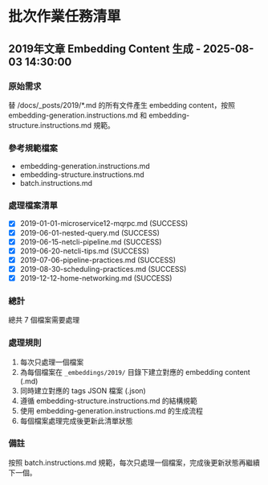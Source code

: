 # 批次作業任務清單

## 2019年文章 Embedding Content 生成 - 2025-08-03 14:30:00

### 原始需求
替 /docs/_posts/2019/*.md 的所有文件產生 embedding content，按照 embedding-generation.instructions.md 和 embedding-structure.instructions.md 規範。

### 參考規範檔案
- embedding-generation.instructions.md
- embedding-structure.instructions.md
- batch.instructions.md

### 處理檔案清單
- [x] 2019-01-01-microservice12-mqrpc.md (SUCCESS)
- [x] 2019-06-01-nested-query.md (SUCCESS)
- [x] 2019-06-15-netcli-pipeline.md (SUCCESS)
- [x] 2019-06-20-netcli-tips.md (SUCCESS)
- [x] 2019-07-06-pipeline-practices.md (SUCCESS)
- [x] 2019-08-30-scheduling-practices.md (SUCCESS)
- [x] 2019-12-12-home-networking.md (SUCCESS)

### 總計
總共 7 個檔案需要處理

### 處理規則
1. 每次只處理一個檔案
2. 為每個檔案在 `_embeddings/2019/` 目錄下建立對應的 embedding content (.md) 
3. 同時建立對應的 tags JSON 檔案 (.json)
4. 遵循 embedding-structure.instructions.md 的結構規範
5. 使用 embedding-generation.instructions.md 的生成流程
6. 每個檔案處理完成後更新此清單狀態

### 備註
按照 batch.instructions.md 規範，每次只處理一個檔案，完成後更新狀態再繼續下一個。
